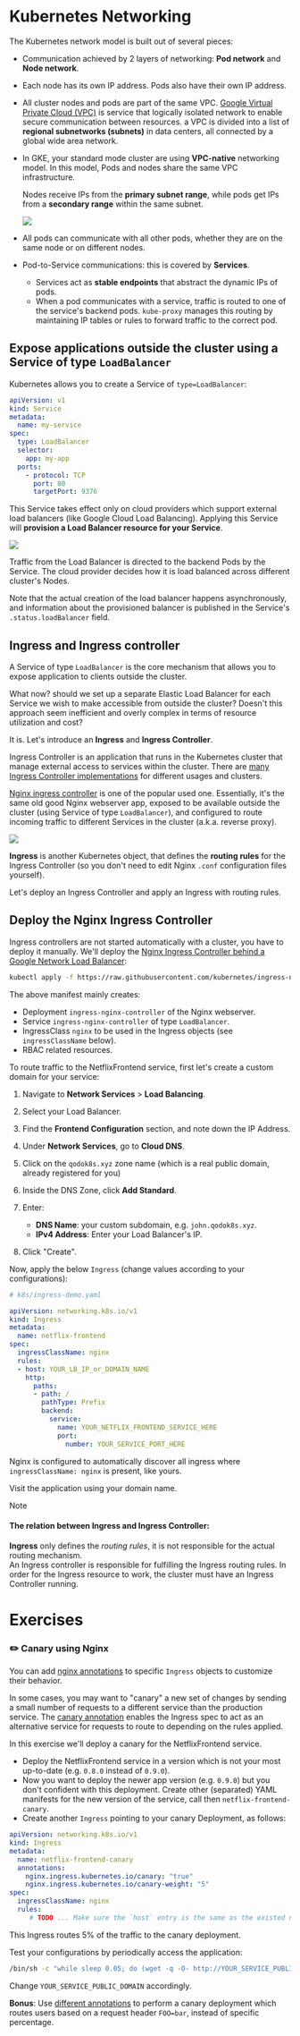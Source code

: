 # Kubernetes Networking

The Kubernetes network model is built out of several pieces:

- Communication achieved by 2 layers of networking: **Pod network** and **Node network**.
- Each node has its own IP address. Pods also have their own IP address. 
- All cluster nodes and pods are part of the same VPC. 
  [Google Virtual Private Cloud (VPC)](https://cloud.google.com/vpc/docs/overview) is service that logically isolated network to enable secure communication between resources.
  a VPC is divided into a list of **regional subnetworks (subnets)** in data centers, all connected by a global wide area network.

- In GKE, your standard mode cluster are using **VPC-native** networking model. 
  In this model, Pods and nodes share the same VPC infrastructure. 
   
  Nodes receive IPs from the **primary subnet range**, while pods get IPs from a **secondary range** within the same subnet.

   ![](https://i.sstatic.net/Ll5Rm.png)
- All pods can communicate with all other pods, whether they are on the same node or on different nodes.

- Pod-to-Service communications: this is covered by **Services**.
   - Services act as **stable endpoints** that abstract the dynamic IPs of pods.
   - When a pod communicates with a service, traffic is routed to one of the service's backend pods.
     `kube-proxy` manages this routing by maintaining IP tables or rules to forward traffic to the correct pod.

## Expose applications outside the cluster using a Service of type `LoadBalancer`

Kubernetes allows you to create a Service of `type=LoadBalancer`:

```yaml
apiVersion: v1
kind: Service
metadata:
  name: my-service
spec:
  type: LoadBalancer
  selector:
    app: my-app
  ports:
    - protocol: TCP
      port: 80
      targetPort: 9376
```

This Service takes effect only on cloud providers which support external load balancers (like Google Cloud Load Balancing). 
Applying this Service will **provision a Load Balancer resource for your Service**.

![][k8s_networking_lb_service]

Traffic from the Load Balancer is directed to the backend Pods by the Service. The cloud provider decides how it is load balanced across different cluster's Nodes.

Note that the actual creation of the load balancer happens asynchronously, and information about the provisioned balancer is published in the Service's `.status.loadBalancer` field.


## Ingress and Ingress controller 

A Service of type `LoadBalancer` is the core mechanism that allows you to expose application to clients outside the cluster. 

What now? should we set up a separate Elastic Load Balancer for each Service we wish to make accessible from outside the cluster?
Doesn't this approach seem inefficient and overly complex in terms of resource utilization and cost?

It is. Let's introduce an **Ingress** and **Ingress Controller**.

Ingress Controller is an application that runs in the Kubernetes cluster that manage external access to services within the cluster. 
There are [many Ingress Controller implementations](https://kubernetes.io/docs/concepts/services-networking/ingress-controllers/) for different usages and clusters. 

[Nginx ingress controller](https://github.com/kubernetes/ingress-nginx) is one of the popular used one. 
Essentially, it's the same old good Nginx webserver app, exposed to be available outside the cluster (using Service of type `LoadBalancer`), and configured to route incoming traffic to different Services in the cluster (a.k.a. reverse proxy). 

![][k8s_networking_nginx_ic]

**Ingress** is another Kubernetes object, that defines the **routing rules** for the Ingress Controller (so you don't need to edit Nginx `.conf` configuration files yourself).

Let's deploy an Ingress Controller and apply an Ingress with routing rules. 

## Deploy the Nginx Ingress Controller

Ingress controllers are not started automatically with a cluster, you have to deploy it manually. 
We'll deploy the [Nginx Ingress Controller behind a Google Network Load Balancer](https://kubernetes.github.io/ingress-nginx/deploy/#gce-gke):

```bash
kubectl apply -f https://raw.githubusercontent.com/kubernetes/ingress-nginx/controller-v1.12.0/deploy/static/provider/cloud/deploy.yaml
```

The above manifest mainly creates:

- Deployment `ingress-nginx-controller` of the Nginx webserver.
- Service `ingress-nginx-controller` of type `LoadBalancer`. 
- IngressClass `nginx` to be used in the Ingress objects (see `ingressClassName` below).
- RBAC related resources. 

To route traffic to the NetflixFrontend service, first let's create a custom domain for your service: 

1. Navigate to **Network Services** > **Load Balancing**.
2. Select your Load Balancer.
3. Find the **Frontend Configuration** section, and note down the IP Address.
4. Under **Network Services**, go to **Cloud DNS**.
5. Click on the `qodok8s.xyz` zone name (which is a real public domain, already registered for you)
6. Inside the DNS Zone, click **Add Standard**.
7. Enter:
    - **DNS Name**: your custom subdomain, e.g. `john.qodok8s.xyz`.
    - **IPv4 Address**: Enter your Load Balancer's IP.

8. Click "Create".

Now, apply the below `Ingress` (change values according to your configurations): 

```yaml
# k8s/ingress-demo.yaml

apiVersion: networking.k8s.io/v1
kind: Ingress
metadata:
  name: netflix-frontend
spec:
  ingressClassName: nginx
  rules:
  - host: YOUR_LB_IP_or_DOMAIN_NAME 
    http:
      paths:
      - path: /
        pathType: Prefix
        backend:
          service:
            name: YOUR_NETFLIX_FRONTEND_SERVICE_HERE
            port:
              number: YOUR_SERVICE_PORT_HERE
```

Nginx is configured to automatically discover all ingress where `ingressClassName: nginx` is present, like yours.

Visit the application using your domain name. 

> [!NOTE]
> #### The relation between **Ingress** and **Ingress Controller**:
> 
> **Ingress** only defines the *routing rules*, it is not responsible for the actual routing mechanism.  
> An Ingress controller is responsible for fulfilling the Ingress routing rules. 
> In order for the Ingress resource to work, the cluster must have an Ingress Controller running.

# Exercises 


### :pencil2: Canary using Nginx 

You can add [nginx annotations](https://kubernetes.github.io/ingress-nginx/user-guide/nginx-configuration/annotations/) to specific `Ingress` objects to customize their behavior.

In some cases, you may want to "canary" a new set of changes by sending a small number of requests to a different service than the production service. 
The [canary annotation](https://kubernetes.github.io/ingress-nginx/user-guide/nginx-configuration/annotations/#canary) enables the Ingress spec to act as an alternative service for requests to route to depending on the rules applied.

In this exercise we'll deploy a canary for the NetflixFrontend service. 

- Deploy the NetflixFrontend service in a version which is not your most up-to-date (e.g. `0.8.0` instead of `0.9.0`). 
- Now you want to deploy the newer app version (e.g. `0.9.0`) but you don't confident with this deployment.
  Create other (separated) YAML manifests for the new version of the service, call then `netflix-frontend-canary`. 
- Create another `Ingress` pointing to your canary Deployment, as follows: 

```yaml
apiVersion: networking.k8s.io/v1
kind: Ingress
metadata:
  name: netflix-frontend-canary
  annotations:
    nginx.ingress.kubernetes.io/canary: "true"
    nginx.ingress.kubernetes.io/canary-weight: "5"
spec:
  ingressClassName: nginx
  rules:
     # TODO ... Make sure the `host` entry is the same as the existed netflix-frontend Ingress. 
```

This Ingress routes 5% of the traffic to the canary deployment. 

Test your configurations by periodically access the application:

```bash
/bin/sh -c "while sleep 0.05; do (wget -q -O- http://YOUR_SERVICE_PUBLIC_DOMAIN &); done"
```

Change `YOUR_SERVICE_PUBLIC_DOMAIN` accordingly.

**Bonus**: Use [different annotations](https://kubernetes.github.io/ingress-nginx/user-guide/nginx-configuration/annotations/) to perform a canary deployment which routes users based on a request header `FOO=bar`, instead of specific percentage.


[k8s_networking_lb_service]: https://exit-zero-academy.github.io/DevOpsTheHardWayAssets/img/k8s_networking_lb_service.png
[k8s_networking_nginx_ic]: https://exit-zero-academy.github.io/DevOpsTheHardWayAssets/img/k8s_networking_nginx_ic2.png
[k8s_networking_np_service]: https://exit-zero-academy.github.io/DevOpsTheHardWayAssets/img/k8s_networking_np_service.png
[k8s_networking_np_lb_service]: https://exit-zero-academy.github.io/DevOpsTheHardWayAssets/img/k8s_networking_np_lb_service.png
